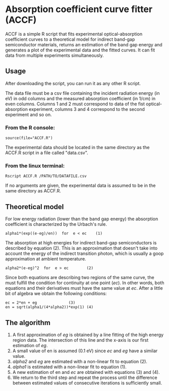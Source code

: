 # Absorption coefficient curve fitter (ACCF)

ACCF is a simple R script that fits experimental optical-absorption coefficient curves to a theoretical model for indirect band-gap semiconductor materials, returns an estimation of the band gap energy and generates a plot of the experimental data and the fitted curves. It can fit data from multiple experiments simultaneously.

## Usage

After downloading the script, you can run it as any other R script. 

The data file must be a csv file containing the incident radiation energy (in eV) in odd columns and the measured absorption coefficient (in 1/cm) in even columns. Columns 1 and 2 must correspond to data of the fist optical-absorption experiment, columns 3 and 4 correspond  to the second experiment and so on.

### From the R console:

	source(file="ACCF.R")

The experimental data should be located in the same directory as the ACCF.R script in a file called "data.csv".

### From the linux terminal:

	Rscript ACCF.R /PATH/TO/DATAFILE.csv

If no arguments are given, the experimental data is assumed to be in the same directory as ACCF.R.

## Theoretical model

For low energy radiation (lower than the band gap energy) the absorption coefficient is characterized by the Urbach's rule.

	alpha1*(exp((e-eg)/en))  for  e < ec  	(1)

The absorption at high energies for indirect band-gap semiconductors is described by equation (2). This is an approximation that doesn't take into account the energy of the indirect transition photon, which is usually a goop approximation at ambient temperature.

	alpha2*(e-eg)^2  for  e > ec  		(2)

Since both equations are describing two regions of the same curve, the must fulfill the condition for continuity at one point (*ec*). In other words, both equations and their derivatives must have the same value at *ec*. After a little bit of algebra we obtain the following conditions:

	ec = 2*en + eg				(3)
	en = sqrt(alpha1/(4*alpha2))*exp(1)	(4)


## The algorithm

1. A first approximation of *eg* is obtained by a line fitting of the high energy region data. The intersection of this line and the x-axis is our first estimation of *eg*.
2. A small value of en is assumed (0.1 eV) since *ec* and *eg* have a similar value.
3. *alpha2* and *eg* are estimated with a non-linear fit to equation (2).
4. *alpha1* is estimated with a non-linear fit to equation (1).
5. A new estimation of en and *ec* are obtained with equations (3) and (4).
6. We return to the third step and repeat the process until the difference between estimated values of consecutive  iterations is sufficiently small.


